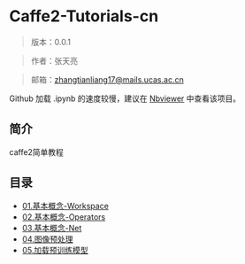 # Caffe2-Tutorials-cn
> 版本：0.0.1

> 作者：张天亮

> 邮箱：zhangtianliang17@mails.ucas.ac.cn

Github 加载 .ipynb 的速度较慢，建议在 [Nbviewer](http://nbviewer.ipython.org/github/xingkongliang/) 中查看该项目。

## 简介
caffe2简单教程

## 目录

- [01.基本概念-Workspace](01.Basics-Workspaces.ipynb)
- [02.基本概念-Operators](02.Basics-Op.ipynb)
- [03.基本概念-Net](03.Basics-Net.ipynb)
- [04.图像预处理](04.Image_Pre-Processing_Pipeline.ipynb)
- [05.加载预训练模型](05.Loading_Pretrained_Models.ipynb)




